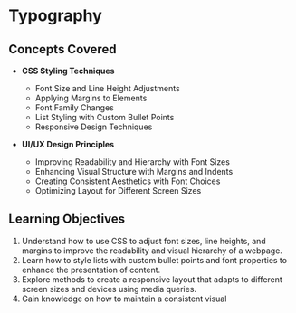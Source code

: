 # Typography

## Concepts Covered

- **CSS Styling Techniques**

  - Font Size and Line Height Adjustments
  - Applying Margins to Elements
  - Font Family Changes
  - List Styling with Custom Bullet Points
  - Responsive Design Techniques

- **UI/UX Design Principles**
  - Improving Readability and Hierarchy with Font Sizes
  - Enhancing Visual Structure with Margins and Indents
  - Creating Consistent Aesthetics with Font Choices
  - Optimizing Layout for Different Screen Sizes

## Learning Objectives

1. Understand how to use CSS to adjust font sizes, line heights, and margins to improve the readability and visual hierarchy of a webpage.
2. Learn how to style lists with custom bullet points and font properties to enhance the presentation of content.
3. Explore methods to create a responsive layout that adapts to different screen sizes and devices using media queries.
4. Gain knowledge on how to maintain a consistent visual
